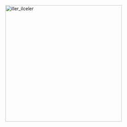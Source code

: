 <img width="365" alt="iller_ilceler" src="https://github.com/user-attachments/assets/8f38f907-49fe-490d-8f99-a9305ffeb93d" />
